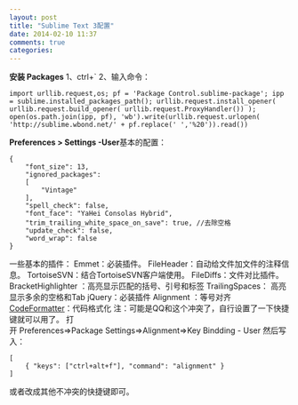 ```yaml
---
layout: post
title: "Sublime Text 3配置"
date: 2014-02-10 11:37
comments: true
categories: 
---
```


**安装 Packages** 1、ctrl+` 2、输入命令： 
    
    
    import urllib.request,os; pf = 'Package Control.sublime-package'; ipp = sublime.installed_packages_path(); urllib.request.install_opener( urllib.request.build_opener( urllib.request.ProxyHandler()) ); open(os.path.join(ipp, pf), 'wb').write(urllib.request.urlopen( 'http://sublime.wbond.net/' + pf.replace(' ','%20')).read())

**Preferences > Settings -User**基本的配置： 
    
    
    {
        "font_size": 13,
        "ignored_packages":
        [
            "Vintage"
        ],
        "spell_check": false,
        "font_face": "YaHei Consolas Hybrid",
        "trim_trailing_white_space_on_save": true, //去除空格
        "update_check": false,
        "word_wrap": false
    }

一些基本的插件： Emmet：必装插件。 FileHeader：自动给文件加文件的注释信息。 TortoiseSVN：结合TortoiseSVN客户端使用。 FileDiffs：文件对比插件。 BracketHighlighter ：高亮显示匹配的括号、引号和标签 TrailingSpaces： 高亮显示多余的空格和Tab jQuery：必装插件 Alignment ：等号对齐 [CodeFormatter](https://github.com/akalongman/sublimetext-codeformatter)：代码格式化  注：可能是QQ和这个冲突了，自行设置了一下快捷键就可以用了。 打开 Preferences=>Package Settings=>Alignment=>Key Bindding - User 然后写入： 
    
    
    [
        { "keys": ["ctrl+alt+f"], "command": "alignment" }
    ]

或者改成其他不冲突的快捷键即可。